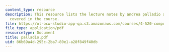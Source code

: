 ```yaml
---
content_type: resource
description: This resource lists the lecture notes by andrea palladio as per the topics
  covered in the course.
file: https://ol-ocw-studio-app-qa.s3.amazonaws.com/courses/4-520-computational-design-i-theory-and-applications-fall-2005/86b69a4d295c2ba780e1a28f849f40db_palladio.pdf
file_type: application/pdf
resourcetype: Document
title: palladio.pdf
uid: 86b69a4d-295c-2ba7-80e1-a28f849f40db
---
```

